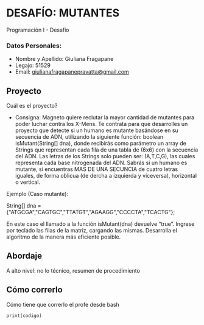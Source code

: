 # DESAFÍO: MUTANTES
Programación I - Desafío
### Datos Personales:
* Nombre y Apellido: Giuliana Fragapane
* Legajo: 51529
* Email: giulianafragapanepravatta@gmail.com
## Proyecto
Cuál es el proyecto?
* Consigna:
Magneto quiere reclutar la mayor cantidad de mutantes para poder luchar contra los X-Mens. Te contrata para que desarrolles un proyecto que detecte si un humano es mutante basándose en su secuencia de ADN, utilizando la siguiente función: 
boolean isMutant(String[] dna), donde recibirás como parámetro un array de Strings que representan cada fila de una tabla de (6x6) con la secuencia del ADN. Las letras de los Strings solo pueden ser: (A,T,C,G), las cuales representa cada base nitrogenada del ADN.
Sabrás si un humano es mutante, si encuentras MAS DE UNA SECUNCIA de cuatro letras iguales, de forma oblicua (de dercha a izquierda y viceversa), horizontal o vertical.

Ejemplo (Caso mutante):

String[] dna = {"ATGCGA","CAGTGC","TTATGT","AGAAGG","CCCCTA","TCACTG"};

En este caso el llamado a la función isMutant(dna) devuelve “true”. Ingrese por teclado las filas de la matriz, cargando las mismas.
Desarrolla el algoritmo de la manera más eficiente posible.

## Abordaje
A alto nivel: no lo técnico, resumen de procedimiento

## Cómo correrlo
Cómo tiene que correrlo el profe desde bash
``` 
print(codigo)
```